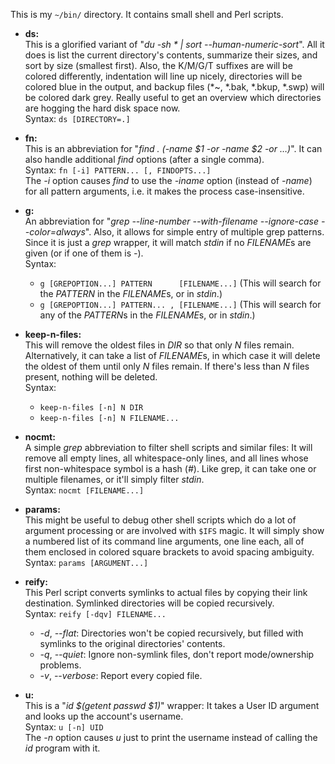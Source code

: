 This is my `~/bin/` directory.
It contains small shell and Perl scripts.

* **ds:**  
	This is a glorified variant of "*du -sh * | sort --human-numeric-sort*".
	All it does is list the current directory's contents, summarize their sizes, and sort by size (smallest first).
	Also, the K/M/G/T suffixes are will be colored differently,
	indentation will line up nicely,
	directories will be colored blue in the output,
	and backup files (\*~, \*.bak, \*.bkup, \*.swp) will be colored dark grey.
	Really useful to get an overview which directories are hogging the hard disk space now.  
	Syntax: `ds [DIRECTORY=.]`

* **fn:**  
	This is an abbreviation for "*find . (-name $1 -or -name $2 -or …)*".
	It can also handle additional *find* options (after a single comma).  
	Syntax: `fn [-i] PATTERN... [, FINDOPTS...]`  
	The *-i* option causes *find* to use the *-iname* option (instead of *-name*) for all pattern arguments,
	i.e. it makes the process case-insensitive.

* **g:**  
	An abbreviation for "*grep --line-number --with-filename --ignore-case --color=always*".
	Also, it allows for simple entry of multiple grep patterns.
	Since it is just a *grep* wrapper, it will match *stdin* if no *FILENAME*s are given (or if one of them is *-*).  
	Syntax:
	* `g [GREPOPTION...] PATTERN      [FILENAME...]` (This will search for the *PATTERN* in the *FILENAME*s, or in *stdin*.)
	* `g [GREPOPTION...] PATTERN... , [FILENAME...]` (This will search for any of the *PATTERN*s in the *FILENAME*s, or in *stdin*.)

* **keep-n-files:**  
	This will remove the oldest files in *DIR* so that only *N* files remain.
	Alternatively, it can take a list of *FILENAME*s, in which case it will delete the oldest of them until only *N* files remain.
	If there's less than *N* files present, nothing will be deleted.  
	Syntax:
	* `keep-n-files [-n] N DIR`
	* `keep-n-files [-n] N FILENAME...`

* **nocmt:**  
	A simple *grep* abbreviation to filter shell scripts and similar files:
	It will remove all empty lines, all whitespace-only lines,
	and all lines whose first non-whitespace symbol is a hash (*#*).
	Like grep, it can take one or multiple filenames, or it'll simply filter *stdin*.  
	Syntax: `nocmt [FILENAME...]`

* **params:**  
	This might be useful to debug other shell scripts which do a lot of argument processing or are involved with `$IFS` magic.
	It will simply show a numbered list of its command line arguments,
	one line each,
	all of them enclosed in colored square brackets to avoid spacing ambiguity.  
	Syntax: `params [ARGUMENT...]`

* **reify:**  
	This Perl script converts symlinks to actual files by copying their link destination.
	Symlinked directories will be copied recursively.  
	Syntax: `reify [-dqv] FILENAME...`  
	* *-d*, *--flat*: Directories won't be copied recursively,
			but filled with symlinks to the original directories' contents.
	* *-q*, *--quiet*: Ignore non-symlink files,
			don't report mode/ownership problems.
	* *-v*, *--verbose*: Report every copied file.

* **u:**  
	This is a "*id $(getent passwd $1)*" wrapper:
	It takes a User ID argument
	and looks up the account's username.  
	Syntax: `u [-n] UID`  
	The *-n* option causes *u* just to print the username
	instead of calling the *id* program with it.

